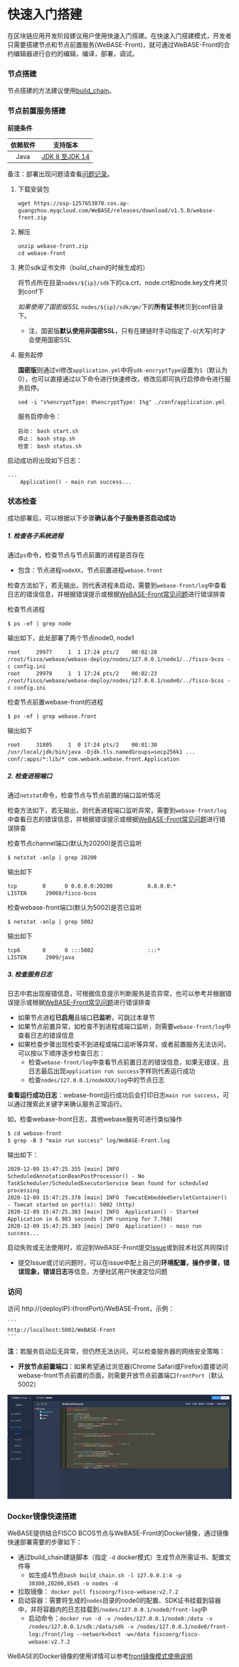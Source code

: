 # 快速入门搭建

在区块链应用开发阶段建议用户使用快速入门搭建。在快速入门搭建模式，开发者只需要搭建节点和节点前置服务(WeBASE-Front)，就可通过WeBASE-Front的合约编辑器进行合约的编辑，编译，部署，调试。

### 节点搭建

节点搭建的方法建议使用[build_chain](https://fisco-bcos-documentation.readthedocs.io/zh_CN/latest/docs/installation.html)。

### 节点前置服务搭建

**前提条件** 

| 依赖软件 | 支持版本 |
| :-: | :-: |
| Java | [JDK 8 至JDK 14](../WeBASE-Front/appendix.html#java) |

备注：部署出现问题请查看[问题记录](../WeBASE-Front/appendix.html#id6)。

1. 下载安装包
    ```shell
    wget https://osp-1257653870.cos.ap-guangzhou.myqcloud.com/WeBASE/releases/download/v1.5.0/webase-front.zip
    ```


2. 解压
    ```shell
    unzip webase-front.zip
    cd webase-front
    ```

3. 拷贝sdk证书文件（build_chain的时候生成的） 

    将节点所在目录`nodes/${ip}/sdk`下的ca.crt、node.crt和node.key文件拷贝到conf下

    *如果使用了国密版SSL* `nodes/${ip}/sdk/gm/`下的**所有证书**拷贝到conf目录下。
    - 注，国密版**默认使用非国密SSL**，只有在建链时手动指定了`-G`(大写)时才会使用国密SSL


4. 服务起停

    **国密版**则通过vi修改`application.yml`中将`sdk-encryptType`设置为`1`（默认为0），也可以直接通过以下命令进行快速修改，修改后即可执行启停命令进行服务启停。
    ```shell
    sed -i "s%encryptType: 0%encryptType: 1%g" ./conf/application.yml
    ```

    服务启停命令：
    ```shell
    启动： bash start.sh
    停止： bash stop.sh
    检查： bash status.sh 
    ```

启动成功将出现如下日志：
```
...
	Application() - main run success...
```

### 状态检查

成功部署后，可以根据以下步骤**确认各个子服务是否启动成功**

##### 1. 检查各子系统进程

通过`ps`命令，检查节点与节点前置的进程是否存在
- 包含：节点进程`nodeXX`，节点前置进程`webase.front`

检查方法如下，若无输出，则代表进程未启动，需要到`webase-front/log`中查看日志的错误信息，并根据错误提示或根据[WeBASE-Front常见问题](../WeBASE-Front/appendix.html)进行错误排查

检查节点进程
```shell
$ ps -ef | grep node
```
输出如下，此处部署了两个节点node0, node1
```
root     29977     1  1 17:24 pts/2    00:02:20 /root/fisco/webase/webase-deploy/nodes/127.0.0.1/node1/../fisco-bcos -c config.ini
root     29979     1  1 17:24 pts/2    00:02:23 /root/fisco/webase/webase-deploy/nodes/127.0.0.1/node0/../fisco-bcos -c config.ini
```

检查节点前置webase-front的进程
```
$ ps -ef | grep webase.front 
```
输出如下
```
root     31805     1  0 17:24 pts/2    00:01:30 /usr/local/jdk/bin/java -Djdk.tls.namedGroups=secp256k1 ... conf/:apps/*:lib/* com.webank.webase.front.Application
```

##### 2. 检查进程端口

通过`netstat`命令，检查节点与节点前置的端口监听情况

检查方法如下，若无输出，则代表进程端口监听异常，需要到`webase-front/log`中查看日志的错误信息，并根据错误提示或根据[WeBASE-Front常见问题](../WeBASE-Front/appendix.html)进行错误排查

检查节点channel端口(默认为20200)是否已监听
```shell
$ netstat -anlp | grep 20200
```
输出如下
```
tcp        0      0 0.0.0.0:20200           0.0.0.0:*               LISTEN      29069/fisco-bcos
```

检查webase-front端口(默认为5002)是否已监听
```
$ netstat -anlp | grep 5002
```
输出如下
```
tcp6       0      0 :::5002                 :::*                    LISTEN      2909/java 
```

##### 3. 检查服务日志 

日志中若出现报错信息，可根据信息提示判断服务是否异常，也可以参考并根据错误提示或根据[WeBASE-Front常见问题](../WeBASE-Front/appendix.html)进行错误排查

- 如果节点进程**已启用**且端口**已监听**，可跳过本章节
- 如果节点前置异常，如检查不到进程或端口监听，则需要`webase-front/log`中查看日志的错误信息
- 如果检查步骤出现检查不到进程或端口监听等异常，或者前置服务无法访问，可以按以下顺序逐步检查日志：
  - 检查`webase-front/log`中查看节点前置日志的错误信息，如果无错误，且日志最后出现`application run success`字样则代表运行成功
  - 检查`nodes/127.0.0.1/nodeXXX/log`中的节点日志


**查看运行成功日志**：webase-front运行成功后会打印日志`main run success`，可以通过搜索此关键字来确认服务正常运行。

如，检查webase-front日志，其他webase服务可进行类似操作
```
$ cd webase-front
$ grep -B 3 "main run success" log/WeBASE-Front.log
```
输出如下：
```
2020-12-09 15:47:25.355 [main] INFO  ScheduledAnnotationBeanPostProcessor() - No TaskScheduler/ScheduledExecutorService bean found for scheduled processing
2020-12-09 15:47:25.378 [main] INFO  TomcatEmbeddedServletContainer() - Tomcat started on port(s): 5002 (http)
2020-12-09 15:47:25.383 [main] INFO  Application() - Started Application in 6.983 seconds (JVM running for 7.768)
2020-12-09 15:47:25.383 [main] INFO  Application() - main run success...
```

启动失败或无法使用时，欢迎到WeBASE-Front提交[Issue](https://github.com/WeBankFinTech/WeBASE-Front/issues)或到技术社区共同探讨
- 提交Issue或讨论问题时，可以在issue中配上自己的**环境配置，操作步骤，错误现象，错误日志**等信息，方便社区用户快速定位问题


### 访问

访问 http://{deployIP}:{frontPort}/WeBASE-Front，示例：  

    ```
    http://localhost:5002/WeBASE-Front 
    ```

**注**：若服务启动后无异常，但仍然无法访问，可以检查服务器的网络安全策略： 
- **开放节点前置端口**：如果希望通过浏览器(Chrome Safari或Firefox)直接访问webase-front节点前置的页面，则需要开放节点前置端口`frontPort`（默认5002）

![Front页面](../../images/WeBASE/front-overview.png)


### Docker镜像快速搭建
<span id="run_docker"></span>

WeBASE提供结合FISCO BCOS节点与WeBASE-Front的Docker镜像，通过镜像快速部署需要的步骤如下：
- 通过build_chain建链脚本（指定 `-d` docker模式）生成节点所需证书、配置文件等
    - 如生成4节点`bash build_chain.sh -l 127.0.0.1:4 -p 30300,20200,8545 -o nodes -d`
- 拉取镜像： `docker pull fiscoorg/fisco-webase:v2.7.2`
- 启动容器：需要将生成的`nodes`目录的node0的配置、SDK证书挂载到容器中，并将容器内的日志挂载到`/nodes/127.0.0.1/node0/front-log`中
    - 启动命令：`docker run -d -v /nodes/127.0.0.1/node0:/data -v /nodes/127.0.0.1/sdk:/data/sdk -v /nodes/127.0.0.1/node0/front-log:/front/log --network=host -w=/data fiscoorg/fisco-webase:v2.7.2`

WeBASE的Docker镜像的使用详情可以参考[front镜像模式使用说明](https://github.com/WeBankFinTech/WeBASE-Docker/blob/dev-deploy/docker/front-install.md)

